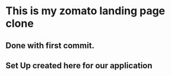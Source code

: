 # This is my zomato landing page clone 

## Done with first commit.

## Set Up created here for our application